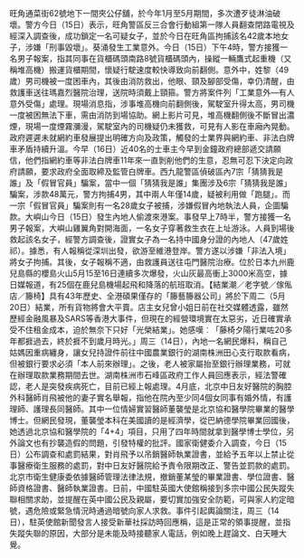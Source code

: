旺角通菜街62號地下一間夾公仔舖，於今年1月至5月期間，多次遭歹徒淋油破壞。警方今日（15日）表示，旺角警區反三合會行動組第一隊人員翻查閉路電視及經深入調查後，成功鎖定一名可疑女子，並於今日在旺角區拘捕該名42歲本地女子，涉嫌「刑事毀壞」。葵涌發生工業意外。今日（15日）下午4時，警方接獲一名男子報案，指其同事在貨櫃碼頭南路8號貨櫃碼頭內，操縱一輛鷹式起重機（又稱堆高機）搬運貨櫃期間，懷疑行駛速度較快導致向前翻側。意外中，姓黎（49歲）男司機被一度困車內，其後由消防救出，他眼、頸及腳部受傷，幸仍清醒，由救護車送往瑪嘉烈醫院治理，送院時須戴上頸箍。警方將案件列「工業意外—有人意外受傷」處理。現場消息指，涉事堆高機向前翻側後，駕駛室升得太高，男司機一度被困無法下車，需由消防到場協助。網上影片可見，堆高機翻側後不斷冒出濃煙，現場一度煙霧瀰漫，駕駛室內的司機疑仍未獲救，可見有人影在車廂內晃動。政府遲遲未就網約車發展提出明確方向及政策，觸發的士業界與網約車、非法白牌車矛盾持續升溫。今早（16日）近40名的士車主今早到金鐘政府總部遞交請願信，他們指網約車等非法白牌車11年來一直剝削他們的生意，忍無可忍下決定向政府請願，要求政府全面取締及監管白牌車。西九龍警區偵破區內7宗「猜猜我是誰」及「假冒官員」騙案，當中一個「猜猜我是誰」集團涉及6宗「猜猜我是誰」騙案，涉款48萬元，警方拘捕4男，其中兩人年僅14歲，疑被利用做「跑腿」。而一宗「假冒官員」騙案則有一名28歲女子被捕，涉嫌假冒內地執法人員，企圖騙款。大嶼山今日（15日）發生內地人偷渡來港案。事發早上7時半，警方接獲一名男子報案，大嶼山雞翼角對開海面，一名女子穿著救生衣在上址游泳。人員到場後救起該名女子，經警方調查後，證實女子為一名持中國身分證的內地人（47歲姓祁）。據悉，有人報稱從深圳出發，欲游至維港登岸。警方遂以涉嫌「非法入境」將女子拘捕。其後，女子報稱不適，由救護員送往屯門醫院治療。位於日本九州鹿兒島縣的櫻島火山5月15至16日連續多次爆發，火山灰最高衝上3000米高空，據日媒報道，有25個在鹿兒島機場起飛和降落的航班取消。【結業潮／老字號／傢俬店／籐椅】具有43年歷史、全港碩果僅存的「籐藝籐器公司」將於下周二（5月20日）結業，所有貨物將會大平賣。店主女兒曾小姐日前在社交媒體透露，雖然歷經金融風暴及SARS等香港大事件，但現在的經營環境實在太惡劣，近日確實承受不住租金成本，迫於無奈下只好「光榮結業」。她感嘆︰「藤椅夕陽行業咗20多年都捱過去，終於捱不到歲月時光。」周三（14日），內地一名網民爆料，稱自己姑媽因重病纏身，讓女兒持證件前往中國農業銀行的湖南株洲田心支行取款看病，但被銀行要求必須「本人前來辦理」。之後，老人被家屬抬至銀行辦理業務，可就在辦理取款業務期間去世。湖南株洲市石峰區政府工作人員回應表示，經法警確認，老人是突發疾病死亡，目前已經上報處理。4月底，北京中日友好醫院的胸腔外科醫師肖飛被他的妻子實名舉報，指他在院內至少同4個女同事有婚外情，有護理師、護理長同醫師。其中一位情婦實習醫師董襲瑩是北京協和醫學院畢業的醫學博士。但網民發現，董襲瑩本科在美國讀的是經濟學，從巴納德學院畢業回國後，她透過北京協和醫學院的「4+4」項目，只用了四年時間就拿到醫學博士學位，另外論文也有抄襲造假的問題，引發特權的批評。國家衛健委介入調查，今日（15日）公布調查和處罰結果，對肖飛予以吊銷醫師執業證書，並給予五年以上禁止從事醫療衛生服務的處罰，對中日友好醫院給予責令限期改正、警告並罰款的處罰。北京市衛生健康委依據醫師管理法律法規，撤銷董某瑩的畢業證書、學位證書、醫師資格證書、醫師執業證書。日前，中國駐英國大使館稱接到多宗中國公民失蹤失聯相關求助，並提醒在英中國公民及親屬，要切實加強安全防範，可與家人約定暗號，遇危險或緊急情況時通過暗號向家人求救。事件引起輿論關注，周三（14日），駐英使館新聞發言人接受新華社採訪時回應稱，這是正常的領事提醒，並指失蹤失聯的原因，大部分是未能及時接聽家人電話，例如晚上趕論文、白天睡大覺。